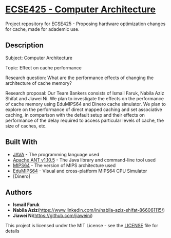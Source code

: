# [ECSE425 - Computer Architecture](https://www.mcgill.ca/study/2018-2019/courses/ecse-425)

Project repository for ECSE425 - Proposing hardware optimization changes for cache, made for adademic use.

## Description

Subject: Computer Architecture 

Topic: Effect on cache performance

Research question: What are the performance effects of changing the architecture of cache memory?

Research proposal: Our Team Bankers consists of Ismail Faruk, Nabila Aziz Shifat and Jiawei Ni. We plan to investigate the effects on the performance of cache memory using EduMIPS64 and Dinero cache simulator. We plan to explore on the performance of direct mapped caching and set associative caching, in comparison with the default setup and their effects on performance of the delay required to access particular levels of cache, the size of caches, etc. 

## Built With

* [JAVA](https://www.java.com/en/) - The programming language used
* [Apache ANT v1.10.5](https://ant.apache.org/) - The Java library and command-line tool used
* [MIPS64](https://www.mips.com/products/architectures/mips64/) - The version of MIPS architecture used
* [EduMIPS64](https://www.edumips.org/) - Visual and cross-platform MIPS64 CPU Simulator
* [Dinero]

## Authors

* **Ismail Faruk**
* **Nabila Aziz**(https://www.linkedin.com/in/nabila-aziz-shifat-866061115/)
* **Jiawei Ni**(https://github.com/jiaweini)

This project is licensed under the MIT License - see the [LICENSE](LICENSE) file for details


